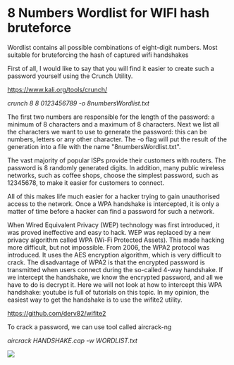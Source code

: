 # 8 Numbers Wordlist for WIFI hash bruteforce

 Wordlist contains all possible combinations of eight-digit numbers. Most suitable for bruteforcing the hash of captured wifi handshakes

 First of all, I would like to say that you will find it easier to create such a password yourself using the Crunch Utility.

https://www.kali.org/tools/crunch/

_crunch 8 8  0123456789 -o 8numbersWordlist.txt_

 The first two numbers are responsible for the length of the password: a minimum of 8 characters and a maximum of 8 characters. Next we list all the characters we want to use to generate the password: this can be numbers, letters or any other character. The -o flag will put the result of the generation into a file with the name "8numbersWordlist.txt".


 The vast majority of popular ISPs provide their customers with routers. The password is 8 randomly generated digits. In addition, many public wireless networks, such as coffee shops, choose the simplest password, such as 12345678, to make it easier for customers to connect. 

 All of this makes life much easier for a hacker trying to gain unauthorised access to the network. Once a WPA handshake is intercepted, it is only a matter of time before a hacker can find a password for such a network.

 When Wired Equivalent Privacy (WEP) technology was first introduced, it was proved ineffective and easy to hack. WEP was replaced by a new privacy algorithm called WPA (Wi-Fi Protected Assets).  This made hacking more difficult, but not impossible.
From 2006, the WPA2 protocol was introduced. It uses the AES encryption algorithm, which is very difficult to crack. The disadvantage of WPA2 is that the encrypted password is transmitted when users connect during the so-called 4-way handshake. If we intercept the handshake, we know the encrypted password, and all we have to do is decrypt it. Here we will not look at how to intercept this WPA handshake: youtube is full of tutorials on this topic. In my opinion, the easiest way to get the handshake is to use the wifite2 utility.

https://github.com/derv82/wifite2

To crack a password, we can use tool called aircrack-ng

_aircrack HANDSHAKE.cap -w WORDLIST.txt_


![](https://i.imgur.com/cvpYrx3.png)

